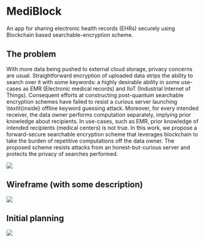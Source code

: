 # MediBlock

An app for sharing electronic health records (EHRs) securely using Blockchain based searchable-encryption scheme.

## The problem

With more data being pushed to external cloud storage, privacy concerns are usual. Straightforward encryption of uploaded data strips the ability to search over it with some keywords: a highly desirable ability in some use-cases as EMR (Electronic medical records) and IIoT (Industrial Internet of Things). Consequent efforts at constructing post-quantum searchable encryption schemes have failed to resist a curious server launching \textit{inside} offline keyword guessing attack. Moreover, for every intended receiver, the data owner performs computation separately, implying prior knowledge about recipients. In use-cases, such as EMR, prior knowledge of intended recipients (medical centers) is not true. In this work, we propose a forward-secure searchable encryption scheme that leverages blockchain to take the burden of repetitive computations off the data owner. The proposed scheme resists attacks from an honest-but-curious server and protects the privacy of searches performed.

![](https://github.com/sbis04/mediblock/raw/master/screenshots/paper_top.png)

## 

## Wireframe (with some description)

![](https://github.com/sbis04/mediblock/raw/master/screenshots/mediblock_wireframe.png)

## Initial planning

![](https://github.com/sbis04/mediblock/raw/master/screenshots/mediblock_planning.jpg)